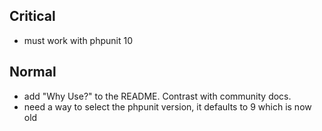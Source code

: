 ## Critical

- must work with phpunit 10

## Normal

- add "Why Use?" to the README.  Contrast with community docs.
- need a way to select the phpunit version, it defaults to 9 which is now old
